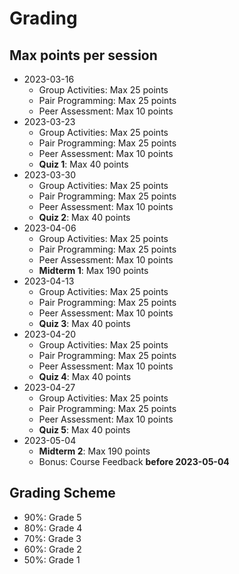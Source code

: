 # Grading

## Max points per session

- 2023-03-16
  - Group Activities: Max 25 points
  - Pair Programming: Max 25 points
  - Peer Assessment: Max 10 points
- 2023-03-23
  - Group Activities: Max 25 points
  - Pair Programming: Max 25 points
  - Peer Assessment: Max 10 points
  - **Quiz 1**: Max 40 points
- 2023-03-30
  - Group Activities: Max 25 points
  - Pair Programming: Max 25 points
  - Peer Assessment: Max 10 points
  - **Quiz 2**: Max 40 points
- 2023-04-06
  - Group Activities: Max 25 points
  - Pair Programming: Max 25 points
  - Peer Assessment: Max 10 points
  - **Midterm 1**: Max 190 points
- 2023-04-13
  - Group Activities: Max 25 points
  - Pair Programming: Max 25 points
  - Peer Assessment: Max 10 points
  - **Quiz 3**: Max 40 points
- 2023-04-20
  - Group Activities: Max 25 points
  - Pair Programming: Max 25 points
  - Peer Assessment: Max 10 points
  - **Quiz 4**: Max 40 points
- 2023-04-27
  - Group Activities: Max 25 points
  - Pair Programming: Max 25 points
  - Peer Assessment: Max 10 points
  - **Quiz 5**: Max 40 points
- 2023-05-04
  - **Midterm 2**: Max 190 points
  - Bonus: Course Feedback **before 2023-05-04**

## Grading Scheme

- 90%: Grade 5
- 80%: Grade 4
- 70%: Grade 3
- 60%: Grade 2
- 50%: Grade 1

